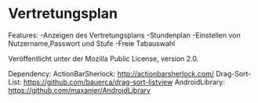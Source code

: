 Vertretungsplan
===============


Features:
-Anzeigen des Vertretungsplans
-Stundenplan
-Einstellen von Nutzername,Passwort und Stufe
-Freie Tabauswahl

Veröffentlicht unter der Mozilla Public License, version 2.0.

Dependency:
ActionBarSherlock: http://actionbarsherlock.com/
Drag-Sort-List: https://github.com/bauerca/drag-sort-listview
AndroidLibrary: https://github.com/maxanier/AndroidLibrary
